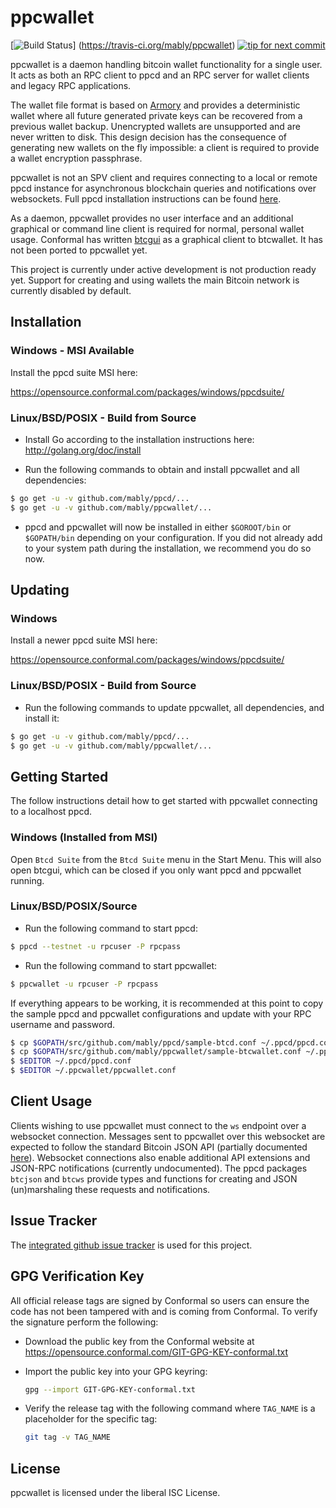 ppcwallet
=========

[![Build Status](https://travis-ci.org/mably/ppcwallet.png?branch=master)]
(https://travis-ci.org/mably/ppcwallet)
[![tip for next commit](http://peer4commit.com/projects/130.svg)](http://peer4commit.com/projects/130)

ppcwallet is a daemon handling bitcoin wallet functionality for a
single user.  It acts as both an RPC client to ppcd and an RPC server
for wallet clients and legacy RPC applications.

The wallet file format is based on
[Armory](https://github.com/etotheipi/BitcoinArmory) and provides a
deterministic wallet where all future generated private keys can be
recovered from a previous wallet backup.  Unencrypted wallets are
unsupported and are never written to disk.  This design decision has
the consequence of generating new wallets on the fly impossible: a
client is required to provide a wallet encryption passphrase.

ppcwallet is not an SPV client and requires connecting to a local or
remote ppcd instance for asynchronous blockchain queries and
notifications over websockets.  Full ppcd installation instructions
can be found [here](https://github.com/mably/ppcd).

As a daemon, ppcwallet provides no user interface and an additional
graphical or command line client is required for normal, personal
wallet usage.  Conformal has written
[btcgui](https://github.com/conformal/btcgui) as a graphical client
to btcwallet. It has not been ported to ppcwallet yet.

This project is currently under active development is not production
ready yet.  Support for creating and using wallets the main Bitcoin
network is currently disabled by default.

## Installation

### Windows - MSI Available

Install the ppcd suite MSI here:

https://opensource.conformal.com/packages/windows/ppcdsuite/

### Linux/BSD/POSIX - Build from Source

- Install Go according to the installation instructions here:
  http://golang.org/doc/install

- Run the following commands to obtain and install ppcwallet and all
  dependencies:
```bash
$ go get -u -v github.com/mably/ppcd/...
$ go get -u -v github.com/mably/ppcwallet/...
```

- ppcd and ppcwallet will now be installed in either ```$GOROOT/bin``` or
  ```$GOPATH/bin``` depending on your configuration.  If you did not already
  add to your system path during the installation, we recommend you do so now.

## Updating

### Windows

Install a newer ppcd suite MSI here:

https://opensource.conformal.com/packages/windows/ppcdsuite/

### Linux/BSD/POSIX - Build from Source

- Run the following commands to update ppcwallet, all dependencies, and install it:

```bash
$ go get -u -v github.com/mably/ppcd/...
$ go get -u -v github.com/mably/ppcwallet/...
```

## Getting Started

The follow instructions detail how to get started with ppcwallet
connecting to a localhost ppcd.

### Windows (Installed from MSI)

Open ```Btcd Suite``` from the ```Btcd Suite``` menu in the Start
Menu.  This will also open btcgui, which can be closed if you only
want ppcd and ppcwallet running.

### Linux/BSD/POSIX/Source

- Run the following command to start ppcd:

```bash
$ ppcd --testnet -u rpcuser -P rpcpass
```

- Run the following command to start ppcwallet:

```bash
$ ppcwallet -u rpcuser -P rpcpass
```

If everything appears to be working, it is recommended at this point to
copy the sample ppcd and ppcwallet configurations and update with your
RPC username and password.

```bash
$ cp $GOPATH/src/github.com/mably/ppcd/sample-btcd.conf ~/.ppcd/ppcd.conf
$ cp $GOPATH/src/github.com/mably/ppcwallet/sample-btcwallet.conf ~/.ppcwallet/ppcwallet.conf
$ $EDITOR ~/.ppcd/ppcd.conf
$ $EDITOR ~/.ppcwallet/ppcwallet.conf
```

## Client Usage

Clients wishing to use ppcwallet must connect to the `ws` endpoint
over a websocket connection.  Messages sent to ppcwallet over this
websocket are expected to follow the standard Bitcoin JSON API
(partially documented
[here](https://en.bitcoin.it/wiki/Original_Bitcoin_client/API_Calls_list)).
Websocket connections also enable additional API extensions and
JSON-RPC notifications (currently undocumented).  The ppcd packages
`btcjson` and `btcws` provide types and functions for creating and
JSON (un)marshaling these requests and notifications.

## Issue Tracker

The [integrated github issue tracker](https://github.com/mably/ppcwallet/issues)
is used for this project.

## GPG Verification Key

All official release tags are signed by Conformal so users can ensure the code
has not been tampered with and is coming from Conformal.  To verify the
signature perform the following:

- Download the public key from the Conformal website at
  https://opensource.conformal.com/GIT-GPG-KEY-conformal.txt

- Import the public key into your GPG keyring:
  ```bash
  gpg --import GIT-GPG-KEY-conformal.txt
  ```

- Verify the release tag with the following command where `TAG_NAME` is a
  placeholder for the specific tag:
  ```bash
  git tag -v TAG_NAME
  ```

## License

ppcwallet is licensed under the liberal ISC License.

